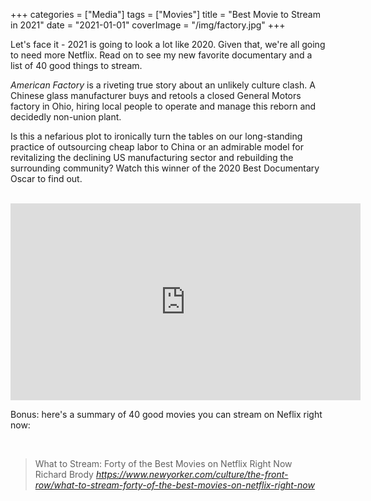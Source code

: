 +++
categories = ["Media"]
tags = ["Movies"]
title = "Best Movie to Stream in 2021"
date = "2021-01-01"
coverImage = "/img/factory.jpg"
+++

Let's face it - 2021 is going to look a lot like 2020. Given that, we're all going to need more Netflix. Read on to see my new favorite documentary and a list of 40 good things to stream.

<!--more-->

*American Factory* is a riveting true story about an unlikely culture clash. A Chinese glass manufacturer buys and retools a closed General Motors factory in Ohio, hiring local people to operate and manage this reborn and decidedly non-union plant.

Is this a nefarious plot to ironically turn the tables on our long-standing practice of outsourcing cheap labor to China or an admirable model for revitalizing the declining US manufacturing sector and rebuilding the surrounding community?  Watch this winner of the 2020 Best Documentary Oscar to find out.

<br>

<iframe width="560" height="315" src="https://www.youtube.com/embed/m36QeKOJ2Fc" frameborder="0" allow="accelerometer; autoplay; clipboard-write; encrypted-media; gyroscope; picture-in-picture" allowfullscreen></iframe>

<br>

Bonus: here's a summary of 40 good movies you can stream on Neflix right now:

<br>

<blockquote class="quoteback" darkmode="" data-title="What%20to%20Stream%3A%20Forty%20of%20the%20Best%20Movies%20on%20Netflix%20Right%20Now" data-author="Richard Brody" cite="https://www.newyorker.com/culture/the-front-row/what-to-stream-forty-of-the-best-movies-on-netflix-right-now">
                      What to Stream: Forty of the Best Movies on Netflix Right Now
                      <footer>Richard Brody <cite><a href="https://www.newyorker.com/culture/the-front-row/what-to-stream-forty-of-the-best-movies-on-netflix-right-now">https://www.newyorker.com/culture/the-front-row/what-to-stream-forty-of-the-best-movies-on-netflix-right-now</a></cite></footer>
                      </blockquote>
                      <script note="" src="https://cdn.jsdelivr.net/gh/Blogger-Peer-Review/quotebacks@1/quoteback.js"></script>
